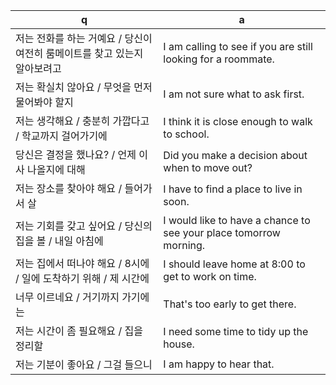  q  | a
--- | ---
저는 전화를 하는 거예요 / 당신이 여전히 룸메이트를 찾고 있는지 알아보려고		| I am calling to see if you are still looking for a roommate.
저는 확실치 않아요 / 무엇을 먼저 물어봐야 할지						| I am not sure what to ask first.
저는 생각해요 / 충분히 가깝다고 / 학교까지 걸어가기에					| I think it is close enough to walk to school.
당신은 결정을 했나요? / 언제 이사 나올지에 대해						| Did you make a decision about when to move out?
저는 장소를 찾아야 해요 / 들어가서 살							| I have to find a place to live in soon.
저는 기회를 갖고 싶어요 / 당신의 집을 볼 / 내일 아침에					| I would like to have a chance to see your place tomorrow morning.
저는 집에서 떠나야 해요 / 8시에 / 일에 도착하기 위해 / 제 시간에			| I should leave home at 8:00 to get to work on time.
너무 이르네요 / 거기까지 가기에는					| That's too early to get there.
저는 시간이 좀 필요해요 / 집을 정리할					| I need some time to tidy up the house.
저는 기분이 좋아요 / 그걸 들으니					| I am happy to hear that.
